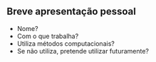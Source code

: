 ## Breve apresentação pessoal

- Nome?
- Com o que trabalha?
- Utiliza métodos computacionais?
- Se não utiliza, pretende utilizar futuramente?
